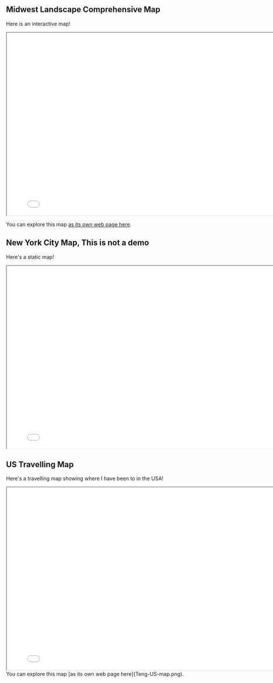 ## Midwest Landscape Comprehensive Map

Here is an interactive map!

<iframe src="Online-map.html" height="500" width="800"></iframe>

You can explore this map [as its own web page here](Online-map.html).

## New York City Map, This is not a demo

Here's a static map!

<iframe src="my_static_map.png" height="500" width="800"></iframe>


## US Travelling Map

Here's a travelling map showing where I have been to in the USA!

<iframe src="Teng-US-map.png" height="500" width="800"></iframe>
You can explore this map [as its own web page here](Teng-US-map.png).
